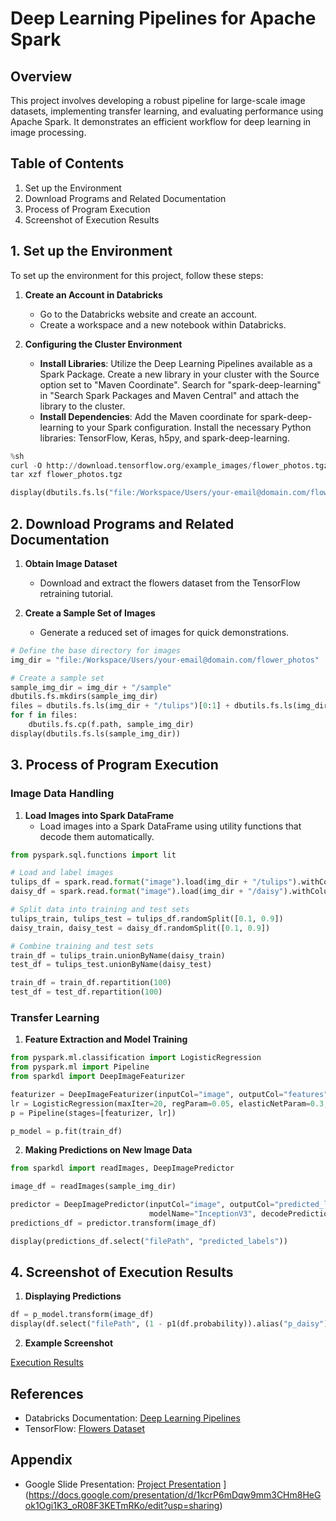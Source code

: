 # Deep Learning Pipelines for Apache Spark

## Overview
This project involves developing a robust pipeline for large-scale image datasets, implementing transfer learning, and evaluating performance using Apache Spark. It demonstrates an efficient workflow for deep learning in image processing.

## Table of Contents
1. Set up the Environment
2. Download Programs and Related Documentation
3. Process of Program Execution
4. Screenshot of Execution Results

## 1. Set up the Environment
To set up the environment for this project, follow these steps:

1. **Create an Account in Databricks**
   - Go to the Databricks website and create an account.
   - Create a workspace and a new notebook within Databricks.

2. **Configuring the Cluster Environment**
   - **Install Libraries**: Utilize the Deep Learning Pipelines available as a Spark Package. Create a new library in your cluster with the Source option set to "Maven Coordinate". Search for "spark-deep-learning" in "Search Spark Packages and Maven Central" and attach the library to the cluster.
   - **Install Dependencies**: Add the Maven coordinate for spark-deep-learning to your Spark configuration. Install the necessary Python libraries: TensorFlow, Keras, h5py, and spark-deep-learning.

```python
%sh 
curl -O http://download.tensorflow.org/example_images/flower_photos.tgz
tar xzf flower_photos.tgz

display(dbutils.fs.ls("file:/Workspace/Users/your-email@domain.com/flower_photos"))
```

## 2. Download Programs and Related Documentation

1. **Obtain Image Dataset**
   - Download and extract the flowers dataset from the TensorFlow retraining tutorial.

2. **Create a Sample Set of Images**
   - Generate a reduced set of images for quick demonstrations.

```python
# Define the base directory for images
img_dir = "file:/Workspace/Users/your-email@domain.com/flower_photos"

# Create a sample set
sample_img_dir = img_dir + "/sample"
dbutils.fs.mkdirs(sample_img_dir)
files = dbutils.fs.ls(img_dir + "/tulips")[0:1] + dbutils.fs.ls(img_dir + "/daisy")[0:2]
for f in files:
    dbutils.fs.cp(f.path, sample_img_dir)
display(dbutils.fs.ls(sample_img_dir))
```

## 3. Process of Program Execution

### Image Data Handling
1. **Load Images into Spark DataFrame**
   - Load images into a Spark DataFrame using utility functions that decode them automatically.

```python
from pyspark.sql.functions import lit

# Load and label images
tulips_df = spark.read.format("image").load(img_dir + "/tulips").withColumn("label", lit(1))
daisy_df = spark.read.format("image").load(img_dir + "/daisy").withColumn("label", lit(0))

# Split data into training and test sets
tulips_train, tulips_test = tulips_df.randomSplit([0.1, 0.9])
daisy_train, daisy_test = daisy_df.randomSplit([0.1, 0.9])

# Combine training and test sets
train_df = tulips_train.unionByName(daisy_train)
test_df = tulips_test.unionByName(daisy_test)

train_df = train_df.repartition(100)
test_df = test_df.repartition(100)
```

### Transfer Learning
1. **Feature Extraction and Model Training**

```python
from pyspark.ml.classification import LogisticRegression
from pyspark.ml import Pipeline
from sparkdl import DeepImageFeaturizer

featurizer = DeepImageFeaturizer(inputCol="image", outputCol="features", modelName="InceptionV3")
lr = LogisticRegression(maxIter=20, regParam=0.05, elasticNetParam=0.3, labelCol="label")
p = Pipeline(stages=[featurizer, lr])

p_model = p.fit(train_df)
```

2. **Making Predictions on New Image Data**

```python
from sparkdl import readImages, DeepImagePredictor

image_df = readImages(sample_img_dir)

predictor = DeepImagePredictor(inputCol="image", outputCol="predicted_labels",
                               modelName="InceptionV3", decodePredictions=True, topK=10)
predictions_df = predictor.transform(image_df)

display(predictions_df.select("filePath", "predicted_labels"))
```

## 4. Screenshot of Execution Results

1. **Displaying Predictions**

```python
df = p_model.transform(image_df)
display(df.select("filePath", (1 - p1(df.probability)).alias("p_daisy")))
```

2. **Example Screenshot**

[Execution Results]([path_to_screenshot_image](https://docs.google.com/presentation/d/1kcrP6mDqw9mm3CHm8HeGok1Ogi1K3_oR08F3KETmRKo/edit?usp=sharing))

## References
- Databricks Documentation: [Deep Learning Pipelines](https://docs.databricks.com/applications/deep-learning/)
- TensorFlow: [Flowers Dataset](http://download.tensorflow.org/example_images/flower_photos.tgz)

## Appendix
- Google Slide Presentation: [Project Presentation](https://docs.google.com/presentation/d/1kcrP6mDqw9mm3CHm8HeGok1Ogi1K3_oR08F3KETmRKo/edit?usp=sharing)
](https://docs.google.com/presentation/d/1kcrP6mDqw9mm3CHm8HeGok1Ogi1K3_oR08F3KETmRKo/edit?usp=sharing)
